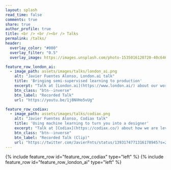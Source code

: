 ```yaml
---
layout: splash
read_time: false
comments: true
share: true
author_profile: true
title: <br /> <br /><br /> Talks
permalink: /talks/
header:
  overlay_color: "#000"
  overlay_filter: "0.5"
  overlay_image: https://images.unsplash.com/photo-1535016120720-40c646be5580?ixid=MXwxMjA3fDB8MHxwaG90by1wYWdlfHx8fGVufDB8fHw%3D&ixlib=rb-1.2.1&auto=format&fit=crop&w=1350&q=80

feature_row_london_ai:
  - image_path: assets/images/talks/london_ai.png
    alt: "Javier Fuentes Alonso, London.ai talk"
    title: 'Bringing semi-supervised learning to production'
    excerpt: "Talk at [London.ai](https://www.london.ai/) about our work on semi-supervised learning at Uizard"
    btn_class: "btn--inverse"
    btn_label: "Recorded Talk"
    url: "https://youtu.be/1j8NVHo5vUg"

feature_row_codiax:
  - image_path: assets/images/talks/codiax.png
    alt: "Javier Fuentes Alonso, Codiax talk"
    title: 'Using machine learning to turn you into a designer'
    excerpt: "Talk at [Codiax](https://codiax.co/) about how we are leveraging machine learning at Uizard to make design more accessible"
    btn_class: "btn--inverse"
    btn_label: "Recorded Talk (Clip)"
    url: "https://twitter.com/JavierFnts/status/1393174771316178945?s=20"
---
```

{% include feature_row id="feature_row_codiax" type="left" %}
{% include feature_row id="feature_row_london_ai" type="left" %}

